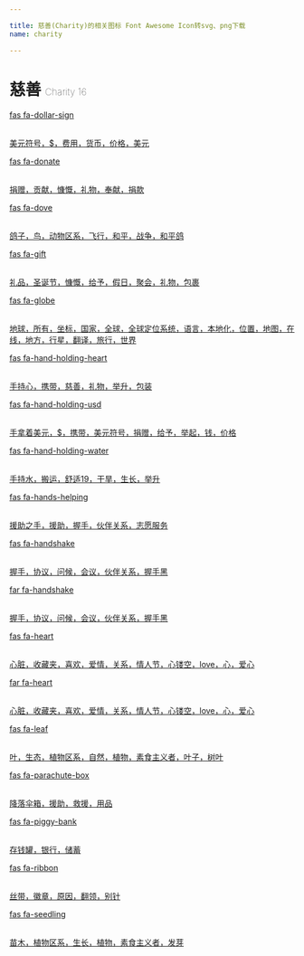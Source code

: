 ```yaml
---

title: 慈善(Charity)的相关图标 Font Awesome Icon转svg、png下载
name: charity

---
```


# 慈善  <small style="font-size: 60%;font-weight: 100">Charity <span class="badge-secondary badge">16</span> </small>

<search tag="charity" :max="0"/>

<div class="icon-list row" id="search-show"><a href="/icon/solid/dollar-sign.html" class="icon-item col-6 col-sm-4 col-md-2"><div class="icon-item-inner"><i class="fas fa-dollar-sign"></i><p><span>fas fa-dollar-sign</span></p> <p><br>美元符号，$，费用，货币，价格，美元</p></div></a><a href="/icon/solid/donate.html" class="icon-item col-6 col-sm-4 col-md-2"><div class="icon-item-inner"><i class="fas fa-donate"></i><p><span>fas fa-donate</span></p> <p><br>捐赠，贡献，慷慨，礼物，奉献，捐款</p></div></a><a href="/icon/solid/dove.html" class="icon-item col-6 col-sm-4 col-md-2"><div class="icon-item-inner"><i class="fas fa-dove"></i><p><span>fas fa-dove</span></p> <p><br>鸽子，鸟，动物区系，飞行，和平，战争，和平鸽</p></div></a><a href="/icon/solid/gift.html" class="icon-item col-6 col-sm-4 col-md-2"><div class="icon-item-inner"><i class="fas fa-gift"></i><p><span>fas fa-gift</span></p> <p><br>礼品，圣诞节，慷慨，给予，假日，聚会，礼物，包裹</p></div></a><a href="/icon/solid/globe.html" class="icon-item col-6 col-sm-4 col-md-2"><div class="icon-item-inner"><i class="fas fa-globe"></i><p><span>fas fa-globe</span></p> <p><br>地球，所有，坐标，国家，全球，全球定位系统，语言，本地化，位置，地图，在线，地方，行星，翻译，旅行，世界</p></div></a><a href="/icon/solid/hand-holding-heart.html" class="icon-item col-6 col-sm-4 col-md-2"><div class="icon-item-inner"><i class="fas fa-hand-holding-heart"></i><p><span>fas fa-hand-holding-heart</span></p> <p><br>手持心，携带，慈善，礼物，举升，包装</p></div></a><a href="/icon/solid/hand-holding-usd.html" class="icon-item col-6 col-sm-4 col-md-2"><div class="icon-item-inner"><i class="fas fa-hand-holding-usd"></i><p><span>fas fa-hand-holding-usd</span></p> <p><br>手拿着美元，$，携带，美元符号，捐赠，给予，举起，钱，价格</p></div></a><a href="/icon/solid/hand-holding-water.html" class="icon-item col-6 col-sm-4 col-md-2"><div class="icon-item-inner"><i class="fas fa-hand-holding-water"></i><p><span>fas fa-hand-holding-water</span></p> <p><br>手持水，搬运，舒适19，干旱，生长，举升</p></div></a><a href="/icon/solid/hands-helping.html" class="icon-item col-6 col-sm-4 col-md-2"><div class="icon-item-inner"><i class="fas fa-hands-helping"></i><p><span>fas fa-hands-helping</span></p> <p><br>援助之手，援助，握手，伙伴关系，志愿服务</p></div></a><a href="/icon/solid/handshake.html" class="icon-item col-6 col-sm-4 col-md-2"><div class="icon-item-inner"><i class="fas fa-handshake"></i><p><span>fas fa-handshake</span></p> <p><br>握手，协议，问候，会议，伙伴关系，握手黑</p></div></a><a href="/icon/regular/handshake.html" class="icon-item col-6 col-sm-4 col-md-2"><div class="icon-item-inner"><i class="far fa-handshake"></i><p><span>far fa-handshake</span></p> <p><br>握手，协议，问候，会议，伙伴关系，握手黑</p></div></a><a href="/icon/solid/heart.html" class="icon-item col-6 col-sm-4 col-md-2"><div class="icon-item-inner"><i class="fas fa-heart"></i><p><span>fas fa-heart</span></p> <p><br>心脏，收藏夹，喜欢，爱情，关系，情人节，心镂空，love，心，爱心</p></div></a><a href="/icon/regular/heart.html" class="icon-item col-6 col-sm-4 col-md-2"><div class="icon-item-inner"><i class="far fa-heart"></i><p><span>far fa-heart</span></p> <p><br>心脏，收藏夹，喜欢，爱情，关系，情人节，心镂空，love，心，爱心</p></div></a><a href="/icon/solid/leaf.html" class="icon-item col-6 col-sm-4 col-md-2"><div class="icon-item-inner"><i class="fas fa-leaf"></i><p><span>fas fa-leaf</span></p> <p><br>叶，生态，植物区系，自然，植物，素食主义者，叶子，树叶</p></div></a><a href="/icon/solid/parachute-box.html" class="icon-item col-6 col-sm-4 col-md-2"><div class="icon-item-inner"><i class="fas fa-parachute-box"></i><p><span>fas fa-parachute-box</span></p> <p><br>降落伞箱，援助，救援，用品</p></div></a><a href="/icon/solid/piggy-bank.html" class="icon-item col-6 col-sm-4 col-md-2"><div class="icon-item-inner"><i class="fas fa-piggy-bank"></i><p><span>fas fa-piggy-bank</span></p> <p><br>存钱罐，银行，储蓄</p></div></a><a href="/icon/solid/ribbon.html" class="icon-item col-6 col-sm-4 col-md-2"><div class="icon-item-inner"><i class="fas fa-ribbon"></i><p><span>fas fa-ribbon</span></p> <p><br>丝带，徽章，原因，翻领，别针</p></div></a><a href="/icon/solid/seedling.html" class="icon-item col-6 col-sm-4 col-md-2"><div class="icon-item-inner"><i class="fas fa-seedling"></i><p><span>fas fa-seedling</span></p> <p><br>苗木，植物区系，生长，植物，素食主义者，发芽</p></div></a></div>

